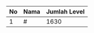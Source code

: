 | No | Nama            | Jumlah Level |
|----|-----------------|--------------|
| 1  | #    |    1630        |
